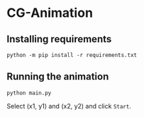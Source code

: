 # CG-Animation

## Installing requirements
```
python -m pip install -r requirements.txt
```

## Running the animation
```
python main.py
```

Select (x1, y1) and (x2, y2) and click ```Start```.
